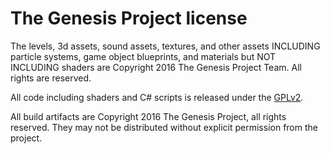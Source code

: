 # The Genesis Project license

The levels, 3d assets, sound assets, textures, and other assets INCLUDING particle systems, game object blueprints, and materials but NOT INCLUDING shaders are Copyright 2016 The Genesis Project Team. All rights are reserved.

All code including shaders and C# scripts is released under the [GPLv2](https://opensource.org/licenses/GPL-2.0).

All build artifacts are Copyright 2016 The Genesis Project, all rights reserved. They may not be distributed without explicit permission from the project.
